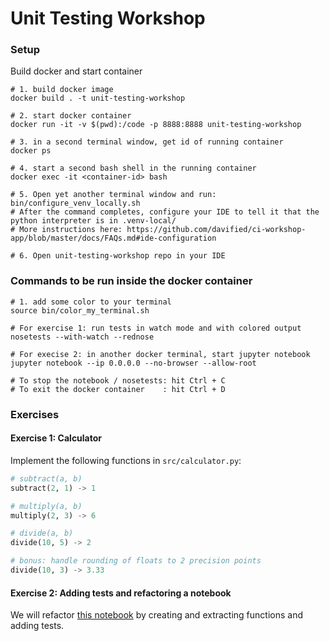 # Unit Testing Workshop

### Setup

Build docker and start container
```shell
# 1. build docker image
docker build . -t unit-testing-workshop

# 2. start docker container
docker run -it -v $(pwd):/code -p 8888:8888 unit-testing-workshop

# 3. in a second terminal window, get id of running container
docker ps 

# 4. start a second bash shell in the running container
docker exec -it <container-id> bash

# 5. Open yet another terminal window and run: 
bin/configure_venv_locally.sh
# After the command completes, configure your IDE to tell it that the python interpreter is in .venv-local/
# More instructions here: https://github.com/davified/ci-workshop-app/blob/master/docs/FAQs.md#ide-configuration

# 6. Open unit-testing-workshop repo in your IDE
```

### Commands to be run inside the docker container

```shell
# 1. add some color to your terminal
source bin/color_my_terminal.sh

# For exercise 1: run tests in watch mode and with colored output
nosetests --with-watch --rednose

# For execise 2: in another docker terminal, start jupyter notebook
jupyter notebook --ip 0.0.0.0 --no-browser --allow-root

# To stop the notebook / nosetests: hit Ctrl + C
# To exit the docker container    : hit Ctrl + D
```

### Exercises

#### Exercise 1: Calculator

Implement the following functions in `src/calculator.py`:

```python
# subtract(a, b)
subtract(2, 1) -> 1

# multiply(a, b)
multiply(2, 3) -> 6

# divide(a, b)
divide(10, 5) -> 2

# bonus: handle rounding of floats to 2 precision points
divide(10, 3) -> 3.33
```

#### Exercise 2: Adding tests and refactoring a notebook

We will refactor [this notebook](notebooks/sklearn-nlp-pipeline-before-refactoring.ipynb) by creating and extracting functions and adding tests.
